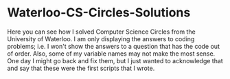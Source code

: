 # Waterloo-CS-Circles-Solutions
Here you can see how I solved Computer Science Circles from the University of Waterloo. I am only displaying the answers to coding problems; i.e. I won't show the answers to a question that has the code out of order. Also, some of my variable names may not make the most sense. One day I might go back and fix them, but I just wanted to acknowledge that and say that these were the first scripts that I wrote.
